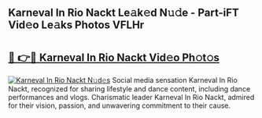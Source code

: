## Karneval In Rio Nackt Le𝚊k𝚎d N𝚞𝚍e - Part-iFT Vid𝚎o Le𝚊ks Photos VFLHr

# <h2><a href="http://fb5tf0d.evod.top/?m=Karneval+In+Rio+Nackt">🔗 👉🔴 Karneval In Rio Nackt Vid𝚎o Ph𝚘t𝚘s</a></h2>

[![Karneval In Rio Nackt N𝚞d𝚎s](https://i.imgur.com/8V9OHl7.gif)](http://fb5tf0d.evod.top/?m=Karneval+In+Rio+Nackt)
Social media sensation Karneval In Rio Nackt, recognized for sharing lifestyle and dance content, including dance performances and vlogs. Charismatic leader Karneval In Rio Nackt, admired for their vision, passion, and unwavering commitment to their cause. 
